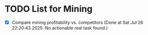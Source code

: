# TODO List for Mining

- [x] Compare mining profitability vs. competitors  (Done at Sat Jul 26 22:20:43 2025: No actionable real task found.)